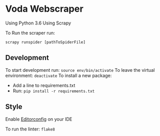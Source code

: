 # Voda Webscraper
Using Python 3.6
Using Scrapy

To Run the scraper run:

`scrapy runspider [pathToSpiderFile]`

## Development
To start development run:
`
source env/bin/activate
`
To leave the virtual environment:
`
deactivate
`
To install a new package:
- Add a line to requirements.txt
- Run: `pip install -r requirements.txt`

## Style
Enable [Editorconfig](http://editorconfig.org) on your IDE

To run the linter: `flake8`
